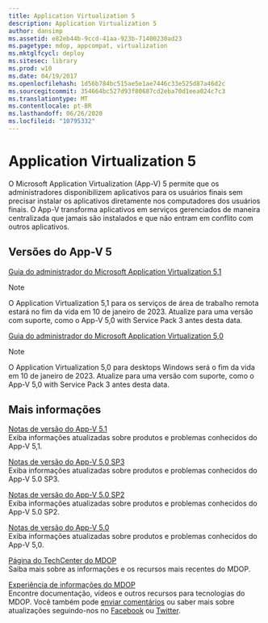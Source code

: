 ```yaml
---
title: Application Virtualization 5
description: Application Virtualization 5
author: dansimp
ms.assetid: e82eb44b-9ccd-41aa-923b-71400230ad23
ms.pagetype: mdop, appcompat, virtualization
ms.mktglfcycl: deploy
ms.sitesec: library
ms.prod: w10
ms.date: 04/19/2017
ms.openlocfilehash: 1d56b784bc515ae5e1ae7446c33e525d87a46d2c
ms.sourcegitcommit: 354664bc527d93f80687cd2eba70d1eea024c7c3
ms.translationtype: MT
ms.contentlocale: pt-BR
ms.lasthandoff: 06/26/2020
ms.locfileid: "10795332"
---
```

# Application Virtualization 5


O Microsoft Application Virtualization (App-V) 5 permite que os administradores disponibilizem aplicativos para os usuários finais sem precisar instalar os aplicativos diretamente nos computadores dos usuários finais. O App-V transforma aplicativos em serviços gerenciados de maneira centralizada que jamais são instalados e que não entram em conflito com outros aplicativos.

## Versões do App-V 5


[Guia do administrador do Microsoft Application Virtualization 5,1](microsoft-application-virtualization-51-administrators-guide.md)

> [!NOTE]
> O Application Virtualization 5,1 para os serviços de área de trabalho remota estará no fim da vida em 10 de janeiro de 2023. Atualize para uma versão com suporte, como o App-V 5,0 with Service Pack 3 antes desta data.

[Guia do administrador do Microsoft Application Virtualization 5,0](microsoft-application-virtualization-50-administrators-guide.md)

> [!NOTE] 
> O Application Virtualization 5,0 para desktops Windows será o fim da vida em 10 de janeiro de 2023. Atualize para uma versão com suporte, como o App-V 5,0 with Service Pack 3 antes desta data.

## Mais informações


<a href="" id="release-notes-for-app-v-5-1"></a>[Notas de versão do App-V 5.1](release-notes-for-app-v-51.md)  
Exiba informações atualizadas sobre produtos e problemas conhecidos do App-V 5,1.

<a href="" id="release-notes-for-app-v-5-0-sp3"></a>[Notas de versão do App-V 5.0 SP3](release-notes-for-app-v-50-sp3.md)  
Exiba informações atualizadas sobre produtos e problemas conhecidos do App-V 5.0 SP3.

<a href="" id="release-notes-for-app-v-5-0-sp2"></a>[Notas de versão do App-V 5.0 SP2](release-notes-for-app-v-50-sp2.md)  
Exiba informações atualizadas sobre produtos e problemas conhecidos do App-V 5.0 SP2.

<a href="" id="release-notes-for-app-v-5-0"></a>[Notas de versão do App-V 5.0](release-notes-for-app-v-50.md)  
Exiba informações atualizadas sobre produtos e problemas conhecidos do App-V 5,0.

<a href="" id="mdop-techcenter-page"></a>[Página do TechCenter do MDOP](https://go.microsoft.com/fwlink/p/?LinkId=225286)  
Saiba mais sobre as informações e os recursos mais recentes do MDOP.

<a href="" id="mdop-information-experience"></a>[Experiência de informações do MDOP](https://go.microsoft.com/fwlink/p/?LinkId=236032)  
Encontre documentação, vídeos e outros recursos para tecnologias do MDOP. Você também pode [enviar comentários](mailto:MDOPDocs@microsoft.com) ou saber mais sobre atualizações seguindo-nos no [Facebook](https://go.microsoft.com/fwlink/p/?LinkId=242445) ou [Twitter](https://go.microsoft.com/fwlink/p/?LinkId=242447).






 

 





